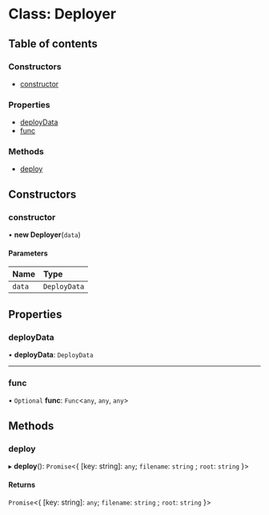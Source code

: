 # Class: Deployer

## Table of contents

### Constructors

- [constructor](Deployer.md#constructor)

### Properties

- [deployData](Deployer.md#deploydata)
- [func](Deployer.md#func)

### Methods

- [deploy](Deployer.md#deploy)

## Constructors

### constructor

• **new Deployer**(`data`)

#### Parameters

| Name | Type |
| :------ | :------ |
| `data` | `DeployData` |

## Properties

### deployData

• **deployData**: `DeployData`

___

### func

• `Optional` **func**: `Func`<`any`, `any`, `any`\>

## Methods

### deploy

▸ **deploy**(): `Promise`<{ [key: string]: `any`; `filename`: `string` ; `root`: `string`  }\>

#### Returns

`Promise`<{ [key: string]: `any`; `filename`: `string` ; `root`: `string`  }\>
